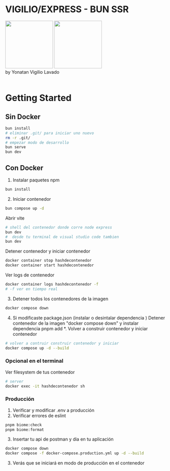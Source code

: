 # VIGILIO/EXPRESS - BUN SSR

<img src="./public/images/logo.png" width="150">
<img src="https://user-images.githubusercontent.com/709451/182802334-d9c42afe-f35d-4a7b-86ea-9985f73f20c3.png" width="150">
<br>
by Yonatan Vigilio Lavado
<br><br>

# Getting Started

## Sin Docker

```bash
bun install
# eliminar .git/ para iniciar uno nuevo
rm -r .git/
# empezar modo de desarrollo
bun serve
bun dev
```

## Con Docker

1. Instalar paquetes npm

```bash
bun install
```

2. Iniciar contenedor

```bash
bun compose up -d
```

Abrir vite

```bash
# shell del contenedor donde corre node express
bun dev
#  desde tu terminal de visual studio code tambien
bun dev
```

Detener contenedor y iniciar contenedor

```bash
docker container stop hashdecontenedor
docker container start hashdecontenedor
```

Ver logs de contenedor

```bash
docker container logs hashdecontenedor -f
# -f ver en tiempo real
```

3. Detener todos los contenedores de la imagen

```bash
docker compose down
```

4. Si modificaste package.json (instalar o desintalar dependencia ) Detener contenedor de la imagen "docker compose down" y instalar dependencia pnpm add \*. Volver a construir contenedor y iniciar contenedor

```BASH
# volver a contruir construir contenedor y iniciar
docker compose up -d --build
```

### Opcional en el terminal

Ver filesystem de tus contenedor

```bash
# server
docker exec -it hashdecontenedor sh
```

### Producción

1. Verificar y modificar .env a producción
2. Verificar errores de eslint

```bash
pnpm biome:check
pnpm biome:format
```

3. Insertar tu api de postman y dia en tu aplicación

```bash
docker compose down
docker compose -f docker-compose.production.yml up -d --build
```

3. Verás que se iniciará en modo de producción en el contenedor
